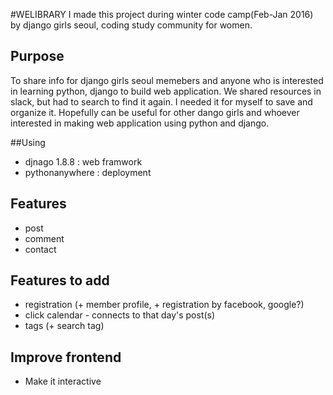 #WELIBRARY
I made this project during winter code camp(Feb-Jan 2016) by django girls seoul, coding study community for women. 

## Purpose
To share info for django girls seoul memebers and anyone who is interested in learning python, django to build web application. 
We shared resources in slack, but had to search to find it again. I needed it for myself to save and organize it. Hopefully can be useful for other dango girls and whoever interested in making web application using python and django. 

##Using 
- djnago 1.8.8 : web framwork
- pythonanywhere : deployment

## Features 
- post
- comment
- contact
 
## Features to add
- registration (+ member profile, + registration by facebook, google?)
- click calendar - connects to that day's post(s)
- tags (+ search tag)


## Improve frontend 
- Make it interactive 
